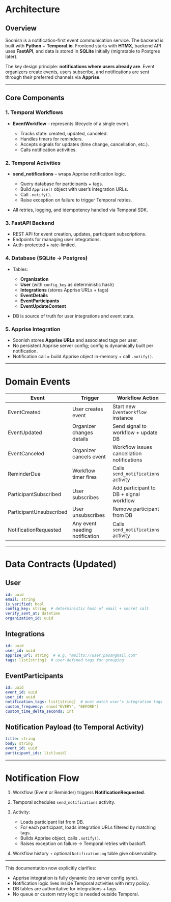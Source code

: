 # Architecture

## Overview

Soonish is a notification-first event communication service. The backend is built with **Python** + **Temporal.io**. Frontend starts with **HTMX**, backend API uses **FastAPI**, and data is stored in **SQLite** initially (migratable to Postgres later).

The key design principle: **notifications where users already are**. Event organizers create events, users subscribe, and notifications are sent through their preferred channels via **Apprise**.

---

## Core Components

### 1. **Temporal Workflows**

* **EventWorkflow** – represents lifecycle of a single event.

  * Tracks state: created, updated, canceled.
  * Handles timers for reminders.
  * Accepts signals for updates (time change, cancellation, etc.).
  * Calls notification activities.

### 2. **Temporal Activities**

* **send\_notifications** – wraps Apprise notification logic.

  * Query database for participants + tags.
  * Build `Apprise()` object with user’s integration URLs.
  * Call `.notify()`.
  * Raise exception on failure to trigger Temporal retries.
* All retries, logging, and idempotency handled via Temporal SDK.

### 3. **FastAPI Backend**

* REST API for event creation, updates, participant subscriptions.
* Endpoints for managing user integrations.
* Auth-protected + rate-limited.

### 4. **Database (SQLite → Postgres)**

* Tables:

  * **Organization**
  * **User** (with `config_key` as deterministic hash)
  * **Integrations** (stores Apprise URLs + tags)
  * **EventDetails**
  * **EventParticipants**
  * **EventUpdateContent**
* DB is source of truth for user integrations and event state.

### 5. **Apprise Integration**

* Soonish stores **Apprise URLs** and associated tags per user.
* No persistent Apprise server config; config is dynamically built per notification.
* Notification call = build Apprise object in-memory + call `.notify()`.

---

# Domain Events

| Event                   | Trigger                        | Workflow Action                            |
| ----------------------- | ------------------------------ | ------------------------------------------ |
| EventCreated            | User creates event             | Start new `EventWorkflow` instance         |
| EventUpdated            | Organizer changes details      | Send signal to workflow + update DB        |
| EventCanceled           | Organizer cancels event        | Workflow issues cancellation notifications |
| ReminderDue             | Workflow timer fires           | Calls `send_notifications` activity        |
| ParticipantSubscribed   | User subscribes                | Add participant to DB + signal workflow    |
| ParticipantUnsubscribed | User unsubscribes              | Remove participant from DB                 |
| NotificationRequested   | Any event needing notification | Calls `send_notifications` activity        |

---

# Data Contracts (Updated)

## **User**

```yaml
id: uuid
email: string
is_verified: bool
config_key: string  # deterministic hash of email + secret salt
verify_sent_at: datetime
organization_id: uuid
```

## **Integrations**

```yaml
id: uuid
user_id: uuid
apprise_url: string  # e.g. "mailto://user:pass@gmail.com"
tags: list[string]  # user-defined tags for grouping
```

## **EventParticipants**

```yaml
id: uuid
event_id: uuid
user_id: uuid
notification_tags: list[string]  # must match user’s integration tags
custom_frequency: enum["EVERY", "BEFORE"]
custom_time_delta_seconds: int
```

## **Notification Payload (to Temporal Activity)**

```yaml
title: string
body: string
event_id: uuid
participant_ids: list[uuid]
```

---

# Notification Flow

1. Workflow (Event or Reminder) triggers **NotificationRequested**.
2. Temporal schedules `send_notifications` activity.
3. Activity:

   * Loads participant list from DB.
   * For each participant, loads integration URLs filtered by matching tags.
   * Builds Apprise object, calls `.notify()`.
   * Raises exception on failure → Temporal retries with backoff.
4. Workflow history + optional `NotificationLog` table give observability.

---

This documentation now explicitly clarifies:

* Apprise integration is fully dynamic (no server config sync).
* Notification logic lives inside Temporal activities with retry policy.
* DB tables are authoritative for integrations + tags.
* No queue or custom retry logic is needed outside Temporal.
